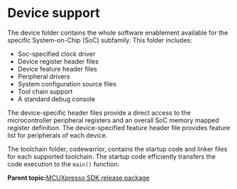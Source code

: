 # Device support

The device folder contains the whole software enablement available for the specific System-on-Chip \(SoC\) subfamily. This folder includes:

-   Soc-specified clock driver
-   Device register header files
-   Device feature header files
-   Peripheral drivers
-   System configuration source files
-   Tool chain support
-   A standard debug console

The device-specific header files provide a direct access to the microcontroller peripheral registers and an overall SoC memory mapped register definition. The device-specified feature header file provides feature list for peripherals of each device.

The toolchain folder, codewarrior, contains the startup code and linker files for each supported toolchain. The startup code efficiently transfers the code execution to the `main()` function.

**Parent topic:**[MCUXpresso SDK release package](../topics/mcuxpresso_sdk_release_package.md)

